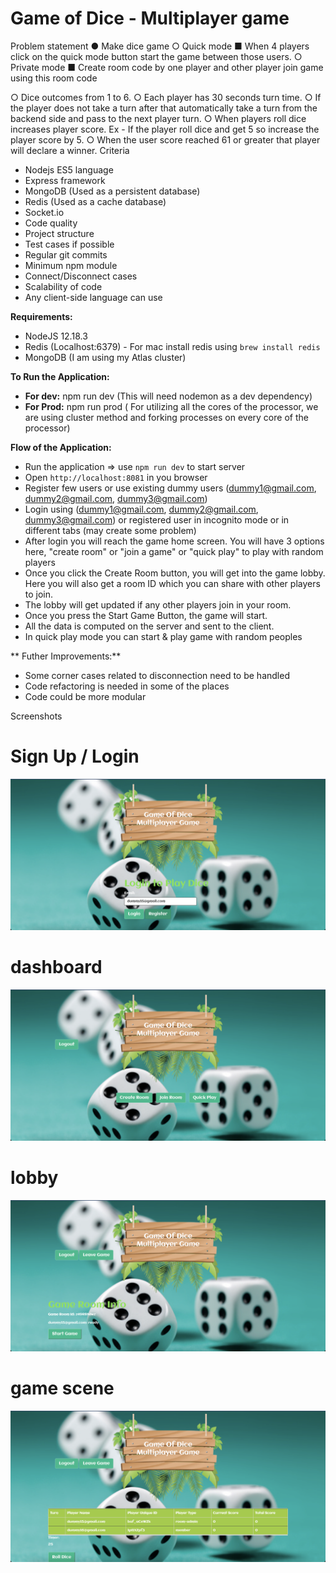 # Game of Dice - Multiplayer game

Problem statement
● Make dice game
○ Quick mode
■ When 4 players click on the quick mode button start the game between
those users. ○ Private mode
■ Create room code by one player and other player join game using this
room code

○ Dice outcomes from 1 to 6. ○ Each player has 30 seconds turn time. ○ If the player does not take a turn after that automatically take a turn from the
backend side and pass to the next player turn. ○ When players roll dice increases player score. Ex - If the player roll dice and get
5 so increase the player score by 5. ○ When the user score reached 61 or greater that player will declare a winner. Criteria
- Nodejs ES5 language
- Express framework
- MongoDB (Used as a persistent database)
- Redis (Used as a cache database)
- Socket.io
- Code quality
- Project structure
- Test cases if possible
- Regular git commits
- Minimum npm module
- Connect/Disconnect cases
- Scalability of code
- Any client-side language can use

**Requirements:**
* NodeJS 12.18.3
* Redis (Localhost:6379) - For mac install redis using `brew install redis`
* MongoDB (I am using my Atlas cluster)

**To Run the Application:**
* **For dev:** npm run dev (This will need nodemon as a dev dependency)
* **For Prod:** npm run prod ( For utilizing all the cores of the processor, we are using cluster method and forking processes on every core of the processor)

**Flow of the Application:**
* Run the application => use `npm run dev` to start server
* Open `http://localhost:8081` in you browser
* Register few users or use existing dummy users (dummy1@gmail.com, dummy2@gmail.com, dummy3@gmail.com)
* Login using (dummy1@gmail.com, dummy2@gmail.com, dummy3@gmail.com) or registered user in incognito mode or in different tabs (may create some problem)
* After login you will reach the game home screen. You will have 3 options here, "create room" or "join a game" or "quick play" to play with random players
* Once you click the Create Room button, you will get into the game lobby. Here you will also get a room ID which you can share with other players to join.
* The lobby will get updated if any other players join in your room.
* Once you press the Start Game Button, the game will start. 
* All the data is computed on the server and sent to the client.
* In quick play mode you can start & play game with random peoples



** Futher Improvements:**
* Some corner cases related to disconnection need to be handled 
* Code refactoring is needed in some of the  places
* Code could be more modular


Screenshots 

# Sign Up / Login

![Singup/login](game_images/login_signup.png)
# dashboard
![Dashboard](game_images/dashboard.png)
# lobby
![Lobby](game_images/lobby.png)

# game scene
![Game scene](game_images/game_scene.png)
